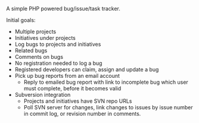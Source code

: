 A simple PHP powered bug/issue/task tracker.

Initial goals:

  * Multiple projects
  * Initiatives under projects
  * Log bugs to projects and initiatives
  * Related bugs
  * Comments on bugs
  * No registration needed to log a bug
  * Registered developers can claim, assign and update a bug
  * Pick up bug reports from an email account
    * Reply to emailed bug report with link to incomplete bug which user must complete, before it becomes valid
  * Subversion integration
    * Projects and initiatives have SVN repo URLs
    * Poll SVN server for changes, link changes to issues by issue number in commit log, or revision number in comments.